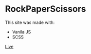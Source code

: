 # RockPaperScissors

This site was made with: 
- Vanila JS
- SCSS

[Live](http://rock-paper-sizor.surge.sh/)
